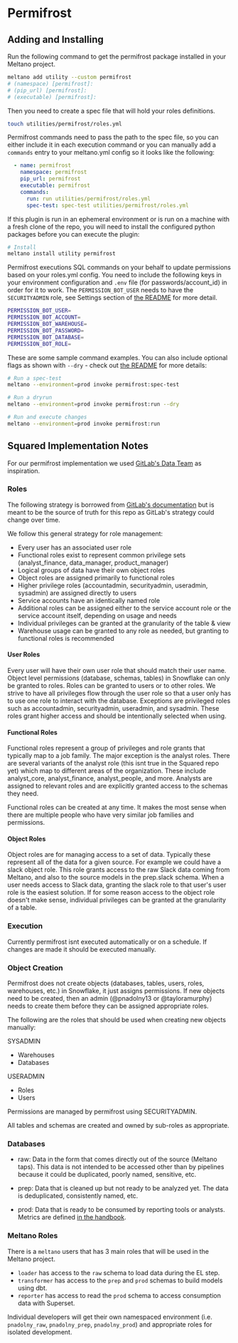 # Permifrost

## Adding and Installing

Run the following command to get the permifrost package installed in your Meltano project.

```bash
meltano add utility --custom permifrost
# (namespace) [permifrost]:
# (pip_url) [permifrost]:
# (executable) [permifrost]:
```

Then you need to create a spec file that will hold your roles definitions.

```bash
touch utilities/permifrost/roles.yml
```

Permifrost commands need to pass the path to the spec file, so you can either include it in each execution command or you can manually add a `commands` entry to your meltano.yml config so it looks like the following:

```yaml
  - name: permifrost
    namespace: permifrost
    pip_url: permifrost
    executable: permifrost
    commands:
      run: run utilities/permifrost/roles.yml
      spec-test: spec-test utilities/permifrost/roles.yml
```

If this plugin is run in an ephemeral environment or is run on a machine with a fresh clone of the repo, you will need to install the configured python packages before you can execute the plugin:

```bash
# Install
meltano install utility permifrost
```

Permifrost executions SQL commands on your behalf to update permissions based on your roles.yml config.
You need to include the following keys in your environment configuration and `.env` file (for passwords/account_id) in order for it to work.
The `PERMISSION_BOT_USER` needs to have the `SECURITYADMIN` role, see Settings section of [the README](https://gitlab.com/gitlab-data/permifrost/-/blob/master/README.md) for more detail.

```bash
PERMISSION_BOT_USER=
PERMISSION_BOT_ACCOUNT=
PERMISSION_BOT_WAREHOUSE=
PERMISSION_BOT_PASSWORD=
PERMISSION_BOT_DATABASE=
PERMISSION_BOT_ROLE=
```

These are some sample command examples. You can also include optional flags as shown with `--dry` - check out [the README](https://gitlab.com/gitlab-data/permifrost/-/blob/master/README.md) for more details:

```bash
# Run a spec-test
meltano --environment=prod invoke permifrost:spec-test

# Run a dryrun
meltano --environment=prod invoke permifrost:run --dry

# Run and execute changes
meltano --environment=prod invoke permifrost:run
```

## Squared Implementation Notes

For our permifrost implementation we used [GitLab's Data Team](https://about.gitlab.com/handbook/business-technology/data-team/platform/#snowflake-permissions-paradigm) as inspiration.

### Roles

The following strategy is borrowed from [GitLab's documentation](https://about.gitlab.com/handbook/business-technology/data-team/platform/#snowflake-permissions-paradigm) but is meant to be the source of truth for this repo as GitLab's strategy could change over time.

We follow this general strategy for role management:

- Every user has an associated user role
- Functional roles exist to represent common privilege sets (analyst_finance, data_manager, product_manager)
- Logical groups of data have their own object roles
- Object roles are assigned primarily to functional roles
- Higher privilege roles (accountadmin, securityadmin, useradmin, sysadmin) are assigned directly to users
- Service accounts have an identically named role
- Additional roles can be assigned either to the service account role or the service account itself, depending on usage and needs
- Individual privileges can be granted at the granularity of the table & view
- Warehouse usage can be granted to any role as needed, but granting to functional roles is recommended

#### User Roles

Every user will have their own user role that should match their user name. Object level permissions (database, schemas, tables) in Snowflake can only be granted to roles. Roles can be granted to users or to other roles. We strive to have all privileges flow through the user role so that a user only has to use one role to interact with the database. Exceptions are privileged roles such as accountadmin, securityadmin, useradmin, and sysadmin. These roles grant higher access and should be intentionally selected when using.

#### Functional Roles

Functional roles represent a group of privileges and role grants that typically map to a job family. The major exception is the analyst roles. There are several variants of the analyst role (this isnt true in the Squared repo yet) which map to different areas of the organization. These include analyst_core, analyst_finance, analyst_people, and more. Analysts are assigned to relevant roles and are explicitly granted access to the schemas they need.

Functional roles can be created at any time. It makes the most sense when there are multiple people who have very similar job families and permissions.

#### Object Roles

Object roles are for managing access to a set of data. Typically these represent all of the data for a given source. For example we could have a slack object role. This role grants access to the raw Slack data coming from Meltano, and also to the source models in the prep.slack schema. When a user needs access to Slack data, granting the slack role to that user's user role is the easiest solution. If for some reason access to the object role doesn't make sense, individual privileges can be granted at the granularity of a table.

### Execution

Currently permifrost isnt executed automatically or on a schedule.
If changes are made it should be executed manually.

### Object Creation

Permifrost does not create objects (databases, tables, users, roles, warehouses, etc.) in Snowflake, it just assigns permissions.
If new objects need to be created, then an admin (@pnadolny13 or @tayloramurphy) needs to create them before they can be assigned appropriate roles.

The following are the roles that should be used when creating new objects manually:

SYSADMIN
- Warehouses
- Databases

USERADMIN
- Roles
- Users

Permissions are managed by permifrost using SECURITYADMIN.

All tables and schemas are created and owned by sub-roles as appropriate.

### Databases

- raw: Data in the form that comes directly out of the source (Meltano taps).
This data is not intended to be accessed other than by pipelines because it could be duplicated, poorly named, sensitive, etc.

- prep: Data that is cleaned up but not ready to be analyzed yet.
The data is deduplicated, consistently named, etc.

- prod: Data that is ready to be consumed by reporting tools or analysts.
Metrics are defined [in the handbook](https://handbook.meltano.com/data-team/metrics-and-definitions).

### Meltano Roles

There is a `meltano` users that has 3 main roles that will be used in the Meltano project.

- `loader` has access to the `raw` schema to load data during the EL step.
- `transformer` has access to the `prep` and `prod` schemas to build models using dbt.
- `reporter` has access to read the `prod` schema to access consumption data with Superset.

Individual developers will get their own namespaced environment (i.e. `pnadolny_raw`, `pnadolny_prep`, `pnadolny_prod`) and appropriate roles for isolated development.
